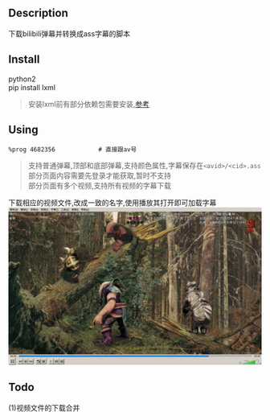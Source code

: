 ## Description
下载bilibili弹幕并转换成ass字幕的脚本

## Install
python2<br>
pip install lxml
> 安装lxml前有部分依赖包需要安装,[参考](http://lxml.de/installation.html#requirements)

## Using
```
%prog 4682356            # 直接跟av号
```
> 支持普通弹幕,顶部和底部弹幕,支持颜色属性,字幕保存在`<avid>/<cid>.ass`<br>
部分页面内容需要先登录才能获取,暂时不支持<br>
部分页面有多个视频,支持所有视频的字幕下载<br>

下载相应的视频文件,改成一致的名字,使用播放其打开即可加载字幕
![](https://raw.githubusercontent.com/hurdonkey/bilibilitest/master/img/test.jpg)

## Todo
(1)视频文件的下载合并
